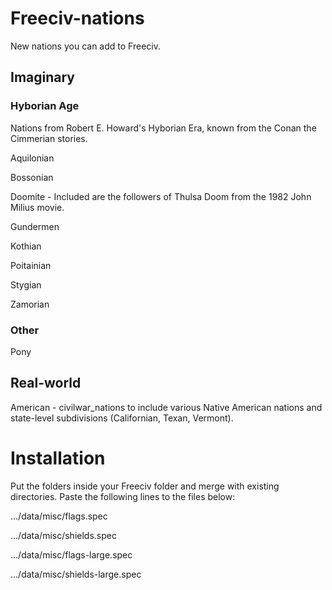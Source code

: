# Freeciv-nations
New nations you can add to Freeciv.


## Imaginary

### Hyborian Age

Nations from Robert E. Howard's Hyborian Era, known from the Conan the Cimmerian stories.

Aquilonian

Bossonian

Doomite - Included are the followers of Thulsa Doom from the 1982 John Milius movie.

Gundermen

Kothian

Poitainian

Stygian

Zamorian

### Other

Pony

## Real-world

American - civilwar_nations to include various Native American nations and state-level subdivisions (Californian, Texan, Vermont).

# Installation

Put the folders inside your Freeciv folder and merge with existing directories. Paste the following lines to the files below:

…/data/misc/flags.spec

…/data/misc/shields.spec

…/data/misc/flags-large.spec

…/data/misc/shields-large.spec
